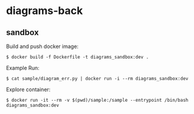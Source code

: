 # diagrams-back

## sandbox

Build and push docker image:

    $ docker build -f Dockerfile -t diagrams_sandbox:dev .

Example Run:

    $ cat sample/diagram_err.py | docker run -i --rm diagrams_sandbox:dev

Explore container:

    $ docker run -it --rm -v $(pwd)/sample:/sample --entrypoint /bin/bash diagrams_sandbox:dev
